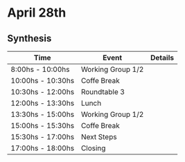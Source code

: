 # April 28th

## Synthesis

| Time | Event | Details |
|---|---|---|
| 8:00hs - 10:00hs | Working Group 1/2 |  |
| 10:00hs - 10:30hs | Coffe Break |  |
| 10:30hs - 12:00hs | Roundtable 3  |  |
| 12:00hs - 13:30hs | Lunch |
| 13:30hs - 15:00hs | Working Group 1/2 |  |
| 15:00hs - 15:30hs | Coffe Break  |  |
| 15:30hs - 17:00hs | Next Steps |  |
| 17:00hs - 18:00hs | Closing |  |
